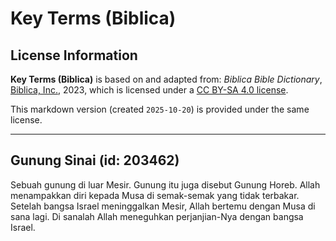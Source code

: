 # Key Terms (Biblica)

## License Information

**Key Terms (Biblica)** is based on and adapted from: _Biblica Bible Dictionary_, [Biblica, Inc.](https://www.biblica.com/), 2023, which is licensed under a [CC BY-SA 4.0 license](https://creativecommons.org/licenses/by-sa/4.0/legalcode.en).

This markdown version (created `2025-10-20`) is provided under the same license.



--------------------------------

## Gunung Sinai (id: 203462)

Sebuah gunung di luar Mesir. Gunung itu juga disebut Gunung Horeb. Allah menampakkan diri kepada Musa di semak\-semak yang tidak terbakar. Setelah bangsa Israel meninggalkan Mesir, Allah bertemu dengan Musa di sana lagi. Di sanalah Allah meneguhkan perjanjian\-Nya dengan bangsa Israel.


